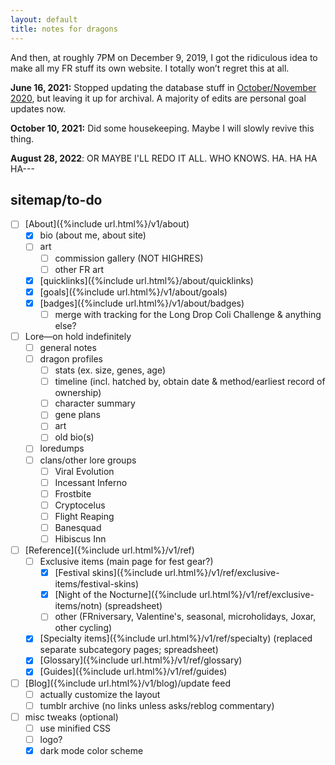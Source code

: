 ```yaml
---
layout: default
title: notes for dragons
---
```

And then, at roughly 7PM on December 9, 2019, I got the ridiculous idea to make all my FR stuff its own website. I totally won’t regret this at all.

<b>June 16, 2021:</b> Stopped updating the database stuff in [October/November 2020](https://www1.flightrising.com/forums/gde/2678477/35), but leaving it up for archival. A majority of edits are personal goal updates now.

<b>October 10, 2021:</b> Did some housekeeping. Maybe I will slowly revive this thing.

<b>August 28, 2022</b>: <em style="font-style:normal;text-transform:uppercase;">Or maybe I'll redo it all. Who knows. Ha. ha ha ha---</em>

## sitemap/to-do

- [ ] [About]({%include url.html%}/v1/about)
	- [x] bio (about me, about site)
	- [ ] art
		- [ ] commission gallery (NOT HIGHRES)
		- [ ] other FR art
	- [x] [quicklinks]({%include url.html%}/about/quicklinks)
	- [x] [goals]({%include url.html%}/v1/about/goals)
	- [x] [badges]({%include url.html%}/v1/about/badges)
		- [ ] merge with tracking for the Long Drop Coli Challenge & anything else?
- [ ] Lore—<span class="sc">on hold indefinitely</span>
	- [ ] general notes
	- [ ] dragon profiles
		- [ ] stats (ex. size, genes, age)
		- [ ] timeline (incl. hatched by, obtain date & method/earliest record of ownership)
		- [ ] character summary
		- [ ] gene plans
		- [ ] art
		- [ ] old bio(s)
	- [ ] loredumps
	- [ ] clans/other lore groups
		- [ ] Viral Evolution
		- [ ] Incessant Inferno
		- [ ] Frostbite
		- [ ] Cryptocelus
		- [ ] Flight Reaping
		- [ ] Banesquad
		- [ ] Hibiscus Inn
- [ ] [Reference]({%include url.html%}/v1/ref)
	- [ ] Exclusive items (main page for fest gear?)
		- [x] [Festival skins]({%include url.html%}/v1/ref/exclusive-items/festival-skins)
		- [x] [Night of the Nocturne]({%include url.html%}/v1/ref/exclusive-items/notn) (spreadsheet)
		- [ ] other (FRniversary, Valentine's, seasonal, microholidays, Joxar, other cycling)
	- [x] [Specialty items]({%include url.html%}/v1/ref/specialty) (replaced separate subcategory pages; spreadsheet)
	- [x] [Glossary]({%include url.html%}/v1/ref/glossary)
	- [x] [Guides]({%include url.html%}/v1/ref/guides)
- [ ] [Blog]({%include url.html%}/v1/blog)/update feed
	- [ ] actually customize the layout
	- [ ] tumblr archive (no links unless asks/reblog commentary)
- [ ] misc tweaks (optional)
	- [ ] use minified CSS
	- [ ] logo?
	- [x] dark mode color scheme
